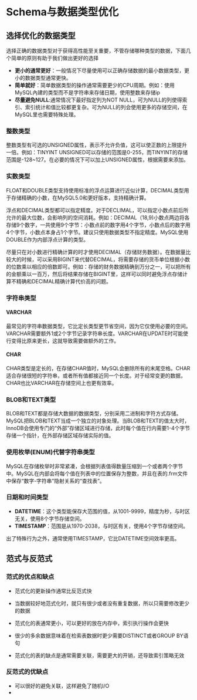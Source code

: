 # Schema与数据类型优化


## 选择优化的数据类型

选择正确的数据类型对于获得高性能至关重要，不管存储哪种类型的数据，下面几个简单的原则有助于我们做出更好的选择
- **更小的通常更好**：一般情况下尽量使用可以正确存储数据的最小数据类型，更小的数据类型通常更快。
- **简单就好**：简单数据类型的操作通常需要更少的CPU周期。例如：使用MySQL內建的类型而不是字符串来存储日期，使用整数来存储ip
- **尽量避免NULL**:通常情况下最好指定列为NOT NULL，可为NULL的列使得索引、索引统计和值比较都更复杂。可为NULL的列会使用更多的存储空间，在MySQL里也需要特殊处理。

### 整数类型

整数类型有可选的UNSIGNED属性，表示不允许负值，这可以使正数的上限提升一倍。例如：TINYINT UNSIGNED可以存储的范围是0-255，而TINYINT的存储范围是-128~127。在必要的情况下可以加上UNSIGNED属性，根据需要来添加。

### 实数类型

FLOAT和DOUBLE类型支持使用标准的浮点运算进行近似计算，DECIMAL类型用于存储精确的小数，在MySQL5.0和更好版本，支持精确计算。

浮点和DECIMAL类型都可以指定精度。对于DECLIMAL，可以指定小数点前后所允许的最大位数，会影响列的空间消耗。例如：DECIMAL（18,9)小数点两边将各存储9个数字，一共使用9个字节：小数点前的数字用4个字节，小数点后的数字用4个字节，小数点本身占1个字节。建议只使用数据类型不指定精度。MySQL使用DOUBLE作为内部浮点计算的类型。

尽量只在对小数进行精确计算的时才使用DECIMAL（存储财务数据）。在数据量比较大的时候，可以采用BIGINT来代替DECIMAL，将需要存储的货币单位根据小数的位数乘以相应的倍数即可。例如：存储的财务数据精确到万分之一，可以把所有的金额乘以一百万，然后将结果存储在BIGINT里，这样可以同时避免浮点存储计算不精确和DECIMAL精确计算代价高的问题。


### 字符串类型

#### VARCHAR
最常见的字符串数据类型，它比定长类型更节省空间，因为它仅使用必要的空间。VARCHAR需要额外1或2个字节记录字符串长度。VARCHAR在UPDATE时可能使行变得比原来更长，这就导致需要做额外的工作。

#### CHAR

CHAR类型是定长的，在存储CHAR值时，MySQL会删除所有的末尾空格。CHAR适合存储很短的字符串，或者所有值都接近同一个长度。对于经常变更的数据，CHAR也比VARCHAR在存储空间上也更有效率。

### BLOB和TEXT类型

BLOB和TEXT都是存储大数据的数据类型，分别采用二进制和字符方式存储。MySQL把BLOB和TEXT当成一个独立的对象处理。当BLOB和TEXT的值太大时，InnoDB会使用专门的“外部”存储区域进行存储，此时每个值在行内需要1-4个字节存储一个指针，在外部存储区域存储实际的值。

### 使用枚举(ENUM)代替字符串类型

MySQL在存储枚举时非常紧凑，会根据列表值得数量压缩到一个或者两个字节中。MySQL在内部会将每个值在列表中的位置保存为整数，并且在表的.frm文件中保存“数字-字符串”隐射关系的“查找表”。

### 日期和时间类型

- **DATETIME**：这个类型能保存大范围的值，从1001-9999，精度为秒，与时区无关，使用8个字节存储空间。
- **TIMESTAMP**：范围是从1970-2038，与时区有关，使用4个字节存储空间。

出了特殊行为之外，通常使用TIMESTAMP，它比DATETIME空间效率更高。


## 范式与反范式

### 范式的优点和缺点

- 范式化的更新操作通常比反范式快
- 当数据较好地范式化时，就只有很少或者没有重复数据，所以只需要修改更少的数据
- 范式化的表通常更小，可以更好的放在内存中，索引执行操作会更快
- 很少的多余数据意味着在检索表数据时更少需要DISTINCT或者GROUP BY语句

- 范式化的表的缺点是通常需要关联，需要更大的开销，还导致索引策略无效

### 反范式的优缺点

- 可以很好的避免关联，这样避免了随机I/O
- 